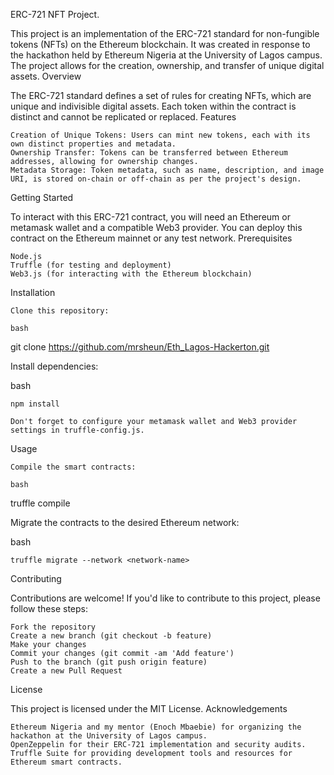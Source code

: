 ERC-721 NFT Project.

This project is an implementation of the ERC-721 standard for non-fungible tokens (NFTs) on the Ethereum blockchain. It was created in response to the hackathon held by Ethereum Nigeria at the University of Lagos campus. The project allows for the creation, ownership, and transfer of unique digital assets.
Overview

The ERC-721 standard defines a set of rules for creating NFTs, which are unique and indivisible digital assets. Each token within the contract is distinct and cannot be replicated or replaced.
Features

    Creation of Unique Tokens: Users can mint new tokens, each with its own distinct properties and metadata.
    Ownership Transfer: Tokens can be transferred between Ethereum addresses, allowing for ownership changes.
    Metadata Storage: Token metadata, such as name, description, and image URI, is stored on-chain or off-chain as per the project's design.

Getting Started

To interact with this ERC-721 contract, you will need an Ethereum or metamask wallet and a compatible Web3 provider. You can deploy this contract on the Ethereum mainnet or any test network.
Prerequisites

    Node.js
    Truffle (for testing and deployment)
    Web3.js (for interacting with the Ethereum blockchain)

Installation

    Clone this repository:

    bash

git clone https://github.com/mrsheun/Eth_Lagos-Hackerton.git

Install dependencies:

bash

    npm install

    Don't forget to configure your metamask wallet and Web3 provider settings in truffle-config.js.

Usage

    Compile the smart contracts:

    bash

truffle compile

Migrate the contracts to the desired Ethereum network:

bash

    truffle migrate --network <network-name>



Contributing

Contributions are welcome! If you'd like to contribute to this project, please follow these steps:

    Fork the repository
    Create a new branch (git checkout -b feature)
    Make your changes
    Commit your changes (git commit -am 'Add feature')
    Push to the branch (git push origin feature)
    Create a new Pull Request

License

This project is licensed under the MIT License.
Acknowledgements

    Ethereum Nigeria and my mentor (Enoch Mbaebie) for organizing the hackathon at the University of Lagos campus.
    OpenZeppelin for their ERC-721 implementation and security audits.
    Truffle Suite for providing development tools and resources for Ethereum smart contracts.
